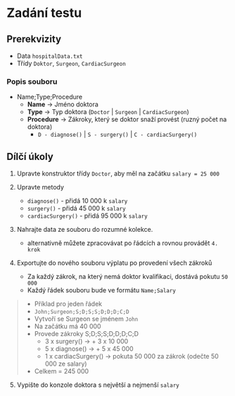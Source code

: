 # Zadání testu

## Prerekvizity

- Data `hospitalData.txt`
- Třídy `Doktor`, `Surgeon`, `CardiacSurgeon`

### Popis souboru

- Name;Type;Procedure
    - **Name** -> Jméno doktora
    - **Type** -> Typ doktora (`Doctor` | `Surgeon` | `CardiacSurgeon`)
    - **Procedure** -> Zákroky, který se doktor snaží provést (ruzný počet na doktora)
      - `D - diagnose()` | `S - surgery()` | `C - cardiacSurgery()`

## Dílčí úkoly

1. Upravte konstruktor třídy `Doctor`, aby měl na začátku `salary = 25 000`

2. Upravte metody
    - `diagnose()` - přidá 10 000 k `salary`
    - `surgery()` - přidá 45 000 k `salary`
    - `cardiacSurgery()` - přidá 95 000 k `salary`

3. Nahrajte data ze souboru do rozumné kolekce. 
   - alternativně můžete zpracovávat po řádcích a rovnou provádět `4. krok`

4. Exportujte do nového souboru výplatu po provedení všech zákroků
    - Za každý zákrok, na který nemá doktor kvalifikaci, dostává pokutu `50 000`
    - Každý řádek souboru bude ve formátu `Name;Salary`

> - Příklad pro jeden řádek
> - `John;Surgeon;S;D;S;S;D;D;D;C;D`
> - Vytvoří se Surgeon se jménem `John`
> - Na začátku má 40 000
> - Provede zákroky S;D;S;S;D;D;D;C;D
>   - 3 x surgery() -> + 3 x 10 000
>   - 5 x diagnose() -> + 5 x 45 000
>   - 1 x cardiacSurgery() -> pokuta 50 000 za zákrok (odečte 50 000 ze salary)
> - Celkem = 245 000

5. Vypište do konzole doktora s největší a nejmenší `salary`
